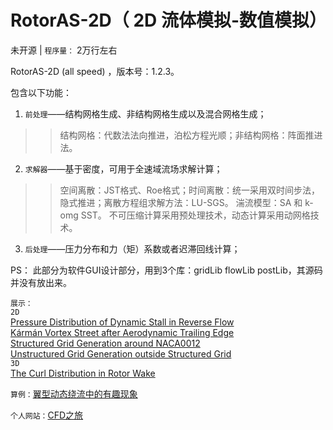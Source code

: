 # RotorAS-2D（ 2D 流体模拟-数值模拟）
未开源 | `程序量：` 2万行左右</br>

RotorAS-2D (all speed) ，版本号：1.2.3。

包含以下功能：

1. `前处理`——结构网格生成、非结构网格生成以及混合网格生成；
>>结构网格：代数法法向推进，泊松方程光顺；非结构网格：阵面推进法。

2. `求解器`——基于密度，可用于全速域流场求解计算；
>>空间离散：JST格式、Roe格式；时间离散：统一采用双时间步法，隐式推进；离散方程组求解方法：LU-SGS。
>>湍流模型：SA 和 k-omg SST。
>>不可压缩计算采用预处理技术，动态计算采用动网格技术。

3. `后处理`——压力分布和力（矩）系数或者迟滞回线计算；

PS： 此部分为软件GUI设计部分，用到3个库：gridLib  flowLib  postLib，其源码并没有放出来。
     
`展示：`</br>
`2D` </br>
[Pressure Distribution of Dynamic Stall in Reverse Flow](http://v.youku.com/v_show/id_XMTYxOTU0MzQ5Mg==.html)</br>
[Kármán Vortex Street after Aerodynamic Trailing Edge](http://v.youku.com/v_show/id_XMTYxOTU0MzgyNA==.html)</br>
[Structured Grid Generation around NACA0012](http://v.youku.com/v_show/id_XMTYxOTU0NDUzMg==.html)</br>
[Unstructured Grid Generation outside Structured Grid](http://v.youku.com/v_show/id_XMTYxOTU0NDc2OA==.html)
</br>`3D`</br>
[The Curl Distribution in Rotor Wake](http://v.youku.com/v_show/id_XMTY0NzM1MDQyMA==.html)
     
`算例：`[翼型动态绕流中的有趣现象]( http://cfder.club/2015/12/07/%E7%BF%BC%E5%9E%8B%E5%8A%A8%E6%80%81%E7%BB%95%E6%B5%81%E4%B8%AD%E7%9A%84%E6%9C%89%E8%B6%A3%E7%8E%B0%E8%B1%A1/) 

`个人网站：`[CFD之旅](http://cfder.club/)

